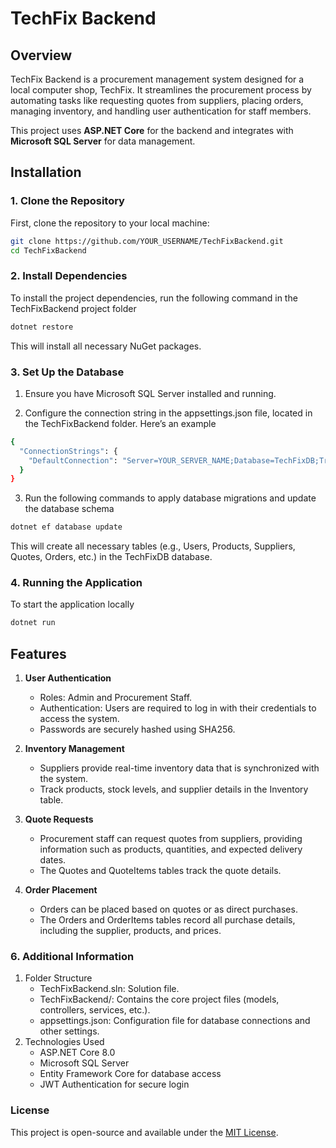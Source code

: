 # TechFix Backend

## Overview

TechFix Backend is a procurement management system designed for a local computer shop, TechFix. It streamlines the procurement process by automating tasks like requesting quotes from suppliers, placing orders, managing inventory, and handling user authentication for staff members.

This project uses **ASP.NET Core** for the backend and integrates with **Microsoft SQL Server** for data management.

## Installation

### 1. Clone the Repository

First, clone the repository to your local machine:

```bash
git clone https://github.com/YOUR_USERNAME/TechFixBackend.git
cd TechFixBackend
```


### 2. Install Dependencies
To install the project dependencies, run the following command in the TechFixBackend project folder

```bash
dotnet restore
```
This will install all necessary NuGet packages.


### 3. Set Up the Database
1. Ensure you have Microsoft SQL Server installed and running.

2. Configure the connection string in the appsettings.json file, located in the TechFixBackend folder. Here’s an example
```bash
{
  "ConnectionStrings": {
    "DefaultConnection": "Server=YOUR_SERVER_NAME;Database=TechFixDB;Trusted_Connection=True;MultipleActiveResultSets=true"
  }
}
```
3. Run the following commands to apply database migrations and update the database schema
```bash
dotnet ef database update
```
This will create all necessary tables (e.g., Users, Products, Suppliers, Quotes, Orders, etc.) in the TechFixDB database.



### 4. Running the Application
To start the application locally
```bash
dotnet run
```

## Features
1. **User Authentication**
   - Roles: Admin and Procurement Staff.
   - Authentication: Users are required to log in with their credentials to access the system.
   - Passwords are securely hashed using SHA256.

2. **Inventory Management**
   - Suppliers provide real-time inventory data that is synchronized with the system.
   - Track products, stock levels, and supplier details in the Inventory table.

3. **Quote Requests**
   - Procurement staff can request quotes from suppliers, providing information such as products, quantities, and expected delivery dates.
   - The Quotes and QuoteItems tables track the quote details.

4. **Order Placement**
   - Orders can be placed based on quotes or as direct purchases.
   - The Orders and OrderItems tables record all purchase details, including the supplier, products, and prices.


### 6. Additional Information
1. Folder Structure
    - TechFixBackend.sln: Solution file.
    - TechFixBackend/: Contains the core project files (models, controllers, services, etc.).
    - appsettings.json: Configuration file for database connections and other settings.
2. Technologies Used
    - ASP.NET Core 8.0
    - Microsoft SQL Server
    - Entity Framework Core for database access
    - JWT Authentication for secure login

### License
This project is open-source and available under the [MIT License](https://opensource.org/licenses/MIT).


